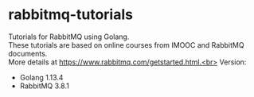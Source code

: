 # rabbitmq-tutorials
Tutorials for RabbitMQ using Golang. <br>
These tutorials are based on online courses from IMOOC and RabbitMQ documents. <br>
More details at https://www.rabbitmq.com/getstarted.html.<br>
Version:<br>
- Golang 1.13.4
- RabbitMQ 3.8.1
